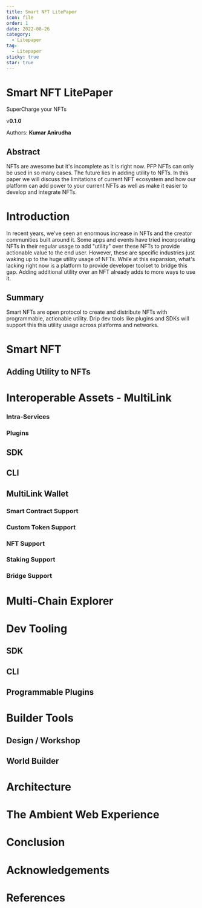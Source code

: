 ```yaml
---
title: Smart NFT LitePaper
icon: file
order: 1
date: 2022-08-26
category:
  - Litepaper
tag:
  - Litepaper
sticky: true
star: true
---
```


# Smart NFT LitePaper

SuperCharge your NFTs

v**0.1.0**

Authors: **Kumar Anirudha**

## Abstract
NFTs are awesome but it's incomplete as it is right now. PFP NFTs can only be used in so many cases. The future lies in adding utility to NFTs. In this paper we will discuss the limitations of current NFT ecosystem and how our platform can add power to your current NFTs as well as make it easier to develop and integrate NFTs.

# Introduction
In recent years, we've seen an enormous increase in NFTs and the creator communities built around it. Some apps and events have tried incorporating NFTs in their regular usage to add "utility" over these NFTs to provide actionable value to the end user. However, these are specific industries just waking up to the huge utility usage of NFTs. While at this expansion, what's lacking right now is a platform to provide developer toolset to bridge this gap.
Adding additional utility over an NFT already adds to more ways to use it.

## Summary
Smart NFTs are open protocol to create and distribute NFTs with programmable, actionable utility. Drip dev tools like plugins and SDKs will support this this utility usage across platforms and networks.

# Smart NFT

## Adding Utility to NFTs

# Interoperable Assets - MultiLink

### Intra-Services

### Plugins

## SDK

## CLI

## MultiLink Wallet

### Smart Contract Support

### Custom Token Support

### NFT Support

### Staking Support

### Bridge Support

# Multi-Chain Explorer

# Dev Tooling

## SDK

## CLI

## Programmable Plugins

# Builder Tools

## Design / Workshop

## World Builder

# Architecture

# The Ambient Web Experience

# Conclusion

# Acknowledgements

# References
